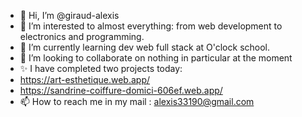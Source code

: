 - 👋 Hi, I’m @giraud-alexis
- 👀 I’m interested to almost everything: from web development to electronics and programming.
- 🌱 I’m currently learning dev web full stack at O'clock school.
- 💞️ I’m looking to collaborate on nothing in particular at the moment
- ✨ I have completed two projects today:
- https://art-esthetique.web.app/
- https://sandrine-coiffure-domici-606ef.web.app/
- 📫 How to reach me in my mail : alexis33190@gmail.com

<!---
giraud-alexis/giraud-alexis is a ✨ special ✨ repository because its `README.md` (this file) appears on your GitHub profile.
You can click the Preview link to take a look at your changes.
--->
